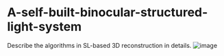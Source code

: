 # A-self-built-binocular-structured-light-system
Describe the algorithms in SL-based 3D reconstruction in details.
![image](https://user-images.githubusercontent.com/32419924/163162815-b28db48a-bb87-47a4-aea0-ac9dc7b09712.png)

